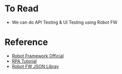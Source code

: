# To Read
* We can do API Testing & UI Testing using Robot FW
# Reference
* [Robot Framework Official](https://robotframework.org/)
* [RPA Tutorial](https://www.javatpoint.com/rpa)
* [Robot FW JSON Libray](https://robotframework-thailand.github.io/robotframework-jsonlibrary/JSONLibrary.html)
